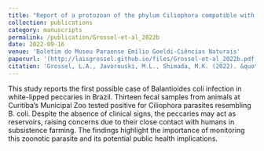 ```yaml
---
title: "Report of a protozoan of the phylum Ciliophora compatible with Balantioides coli in feces of white-lipped peccaries in Brazil"
collection: publications
category: manuscripts
permalink: /publication/Grossel-et-al_2022b
date: 2022-09-16
venue: 'Boletim do Museu Paraense Emílio Goeldi-Ciências Naturais'
paperurl: '(http://laisgrossel.github.io/files/Grossel-et-al_2022b.pdf)'
citation: 'Grossel, L.A., Javorouski, M.L., Shimada, M.K. (2022). &quot;Report of a protozoan of the phylum Ciliophora compatible with Balantioides coli in feces of white-lipped peccaries in Brazil.&quot; <i>Boletim do Museu Paraense Emílio Goeldi-Ciências Naturais</i>. 17(2).'
---
```


This study reports the first possible case of Balantioides coli infection in white-lipped peccaries in Brazil. Thirteen fecal samples from animals at Curitiba’s Municipal Zoo tested positive for Ciliophora parasites resembling B. coli. Despite the absence of clinical signs, the peccaries may act as reservoirs, raising concerns due to their close contact with humans in subsistence farming. The findings highlight the importance of monitoring this zoonotic parasite and its potential public health implications.
